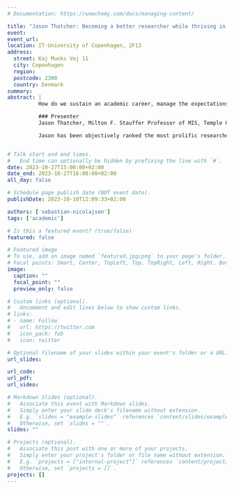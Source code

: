 ```yaml
---
# Documentation: https://wowchemy.com/docs/managing-content/

title: "Jason Thatcher: Becoming a better researcher while thriving in academic life"
event:
event_url:
location: IT-University of Copenhagen, 2F13
address:
  street: Kaj Munks Vej 11
  city: Copenhagen
  region:
  postcode: 2300
  country: Denmark
summary:
abstract: |
          How do we sustain an academic career, manage the expectations of citations, and handle the unavoidable paper rejections on our road to tenure? In this talk, Jason Thatcher will share his views and experiences on being in Academia and the many facets influencing our day-to-day life.

          ### Presenter
          Jason Thatcher, Milton F. Stauffer Professor of MIS, Temple University

          Jason has been objectively ranked the most prolific researcher in the Information Systems discipline three times, most recently in 2021. Jason has won awards for teaching, research, and service - but is most proud of his work with doctoral students in the United States, Hong Kong, Denmark, and Germany - he contends that there are not many professional accomplishments of greater value, than watching a young scholar mature and flourish. Beyond his academic contributions, Jason has built an impressive LinkedIn presence wherein he shares various views, reflections, and thoughts on being in academia with his more than 23 thousand followers.


# Talk start and end times.
#   End time can optionally be hidden by prefixing the line with `#`.
date: 2023-10-27T15:00:00+02:00
date_end: 2023-10-27T16:00:00+02:00
all_day: false

# Schedule page publish date (NOT event date).
publishDate: 2023-10-10T12:09:33+02:00

authors: ['sebastian-nicolajsen']
tags: ['academic']

# Is this a featured event? (true/false)
featured: false

# Featured image
# To use, add an image named `featured.jpg/png` to your page's folder. 
# Focal points: Smart, Center, TopLeft, Top, TopRight, Left, Right, BottomLeft, Bottom, BottomRight.
image:
  caption: ""
  focal_point: ""
  preview_only: false

# Custom links (optional).
#   Uncomment and edit lines below to show custom links.
# links:
# - name: Follow
#   url: https://twitter.com
#   icon_pack: fab
#   icon: twitter

# Optional filename of your slides within your event's folder or a URL.
url_slides:

url_code:
url_pdf:
url_video:

# Markdown Slides (optional).
#   Associate this event with Markdown slides.
#   Simply enter your slide deck's filename without extension.
#   E.g. `slides = "example-slides"` references `content/slides/example-slides.md`.
#   Otherwise, set `slides = ""`.
slides: ""

# Projects (optional).
#   Associate this post with one or more of your projects.
#   Simply enter your project's folder or file name without extension.
#   E.g. `projects = ["internal-project"]` references `content/project/deep-learning/index.md`.
#   Otherwise, set `projects = []`.
projects: []
---
```

